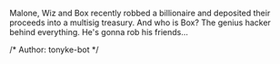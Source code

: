 Malone, Wiz and Box recently robbed a billionaire and deposited their proceeds into a multisig treasury. And who is Box? The genius hacker behind everything. He's gonna rob his friends...

/* Author: tonyke-bot */
